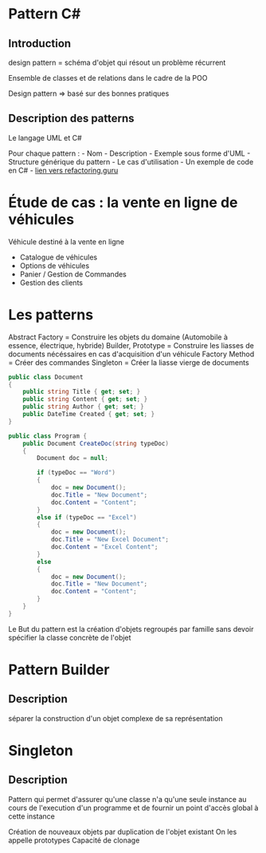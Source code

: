 # Pattern C# 

## Introduction

design pattern = schéma d'objet qui résout un problème récurrent

Ensemble de classes et de relations dans le cadre de la POO

Design pattern => basé sur des bonnes pratiques

## Description des patterns

Le langage UML et C#

Pour chaque pattern :
    - Nom
    - Description
    - Exemple sous forme d'UML
    - Structure générique du pattern
    - Le cas d'utilisation
    - Un exemple de code en C#
    - [lien vers refactoring.guru ](https://refactoring.guru)

# Étude de cas : la vente en ligne de véhicules

Véhicule destiné à la vente en ligne

- Catalogue de véhicules
- Options de véhicules
- Panier / Gestion de Commandes
- Gestion des clients

# Les patterns

Abstract Factory = Construire les objets du domaine (Automobile à essence, électrique, hybride)
Builder, Prototype = Construire les liasses de documents nécéssaires en cas d'acquisition d'un véhicule
Factory Method = Créer des commandes
Singleton = Créer la liasse vierge de documents



```csharp
public class Document
{
    public string Title { get; set; }
    public string Content { get; set; }
    public string Author { get; set; }
    public DateTime Created { get; set; }
}

public class Program {
    public Document CreateDoc(string typeDoc)
    {
        Document doc = null;

        if (typeDoc == "Word")
        {
            doc = new Document();
            doc.Title = "New Document";
            doc.Content = "Content";
        }
        else if (typeDoc == "Excel")
        {
            doc = new Document();
            doc.Title = "New Excel Document";
            doc.Content = "Excel Content";
        }
        else
        {
            doc = new Document();
            doc.Title = "New Document";
            doc.Content = "Content";
        }
    }
}
```

Le But du pattern est la création d'objets regroupés par famille sans devoir spécifier la classe concrète de l'objet

# Pattern Builder

## Description

séparer la construction d'un objet complexe de sa représentation

# Singleton

## Description

Pattern qui permet d'assurer qu'une classe n'a qu'une seule instance au cours de l'execution d'un programme et de fournir un point d'accès global à cette instance

Création de nouveaux objets par duplication de l'objet existant
On les appelle prototypes
Capacité de clonage